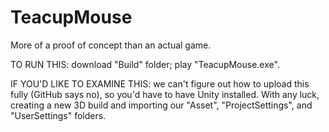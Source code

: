 # TeacupMouse

More of a proof of concept than an actual game.

TO RUN THIS: download "Build" folder; play "TeacupMouse.exe".

IF YOU'D LIKE TO EXAMINE THIS: we can't figure out how to upload this fully (GitHub says no), so you'd have to have Unity installed. With any luck, creating a new 3D build and importing our "Asset", "ProjectSettings", and "UserSettings" folders.
